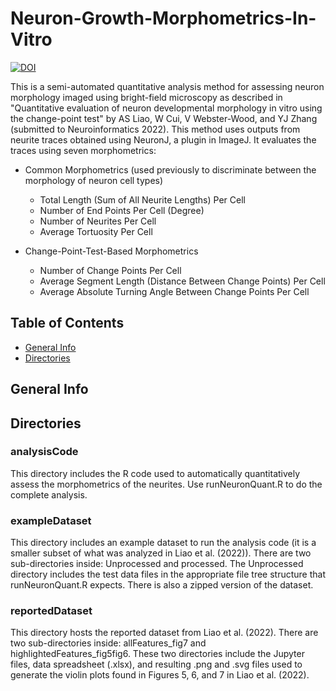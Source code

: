 # Neuron-Growth-Morphometrics-In-Vitro
[![DOI](https://zenodo.org/badge/473702722.svg)](https://zenodo.org/badge/latestdoi/473702722)

This is a semi-automated quantitative analysis method for assessing neuron morphology imaged using bright-field microscopy as described in "Quantitative evaluation of neuron developmental morphology in vitro using the change-point test" by AS Liao, W Cui, V Webster-Wood, and YJ Zhang (submitted to Neuroinformatics 2022). This method uses outputs from neurite traces obtained using NeuronJ, a plugin in ImageJ. It evaluates the traces using seven morphometrics:
* Common Morphometrics (used previously to discriminate between the morphology of neuron cell types) 
  * Total Length (Sum of All Neurite Lengths) Per Cell
  * Number of End Points Per Cell (Degree)
  * Number of Neurites Per Cell
  * Average Tortuosity Per Cell

* Change-Point-Test-Based Morphometrics
  * Number of Change Points Per Cell
  * Average Segment Length (Distance Between Change Points) Per Cell
  * Average Absolute Turning Angle Between Change Points Per Cell


## Table of Contents
* [General Info](#general-info)
* [Directories](#Directories)

## General Info

## Directories
### analysisCode
This directory includes the R code used to automatically quantitatively assess the morphometrics of the neurites. Use runNeuronQuant.R to do the complete analysis.

### exampleDataset
This directory includes an example dataset to run the analysis code (it is a smaller subset of what was analyzed in Liao et al. (2022)). There are two sub-directories inside: Unprocessed and processed. The Unprocessed directory includes the test data files in the appropriate file tree structure that runNeuronQuant.R expects. There is also a zipped version of the dataset.

### reportedDataset
This directory hosts the reported dataset from Liao et al. (2022). There are two sub-directories inside: allFeatures_fig7 and highlightedFeatures_fig5fig6. These two directories include the Jupyter files, data spreadsheet (.xlsx), and resulting .png and .svg files used to generate the violin plots found in Figures 5, 6, and 7 in Liao et al. (2022). 

